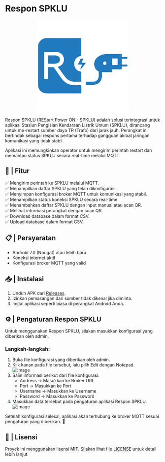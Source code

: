 # Respon SPKLU

<p align="center"> <img src="https://raw.githubusercontent.com/animegasan/ResponSPKLU/refs/heads/master/src/icon.png" width="300"> </p>

Respon SPKLU (REStart Power ON - SPKLU) adalah solusi terintegrasi untuk aplikasi Stasiun Pengisian Kendaraan Listrik Umum (SPKLU), dirancang untuk me-restart sumber daya TR (Trafo) dari jarak jauh. Perangkat ini bertindak sebagai respons pertama terhadap gangguan akibat jaringan komunikasi yang tidak stabil.

Aplikasi ini memungkinkan operator untuk mengirim perintah restart dan memantau status SPKLU secara real-time melalui MQTT.

## 🚀 | Fitur  
✅ Mengirim perintah ke SPKLU melalui MQTT.  
✅ Menampilkan daftar SPKLU yang telah dikonfigurasi.  
✅ Menyimpan konfigurasi broker MQTT untuk komunikasi yang stabil.  
✅ Menampilkan status koneksi SPKLU secara real-time.  
✅ Menambahkan daftar SPKLU dengan input manual atau scan QR.  
✅ Melihat informasi perangkat dengan scan QR.  
✅ Download database dalam format CSV.  
✅ Upload database dalam format CSV.

## 📋 | Persyaratan  
- Android 7.0 (Nougat) atau lebih baru  
- Koneksi internet aktif  
- Konfigurasi broker MQTT yang valid  

## 📥 | Instalasi  
1. Unduh APK dari [Releases](https://github.com/animegasan/ResponSPKLU/releases).  
2. Izinkan pemasangan dari sumber tidak dikenal jika diminta.  
3. Instal aplikasi seperti biasa di perangkat Android Anda.  

## ⚙️ | Pengaturan Respon SPKLU  

Untuk menggunakan Respon SPKLU, silakan masukkan konfigurasi yang diberikan oleh admin.  

### Langkah-langkah:  
1. Buka file konfigurasi yang diberikan oleh admin.  
2. Klik kanan pada file tersebut, lalu pilih Edit dengan Notepad.  
   ![image](https://github.com/user-attachments/assets/a47a7cb3-9371-4b9a-a51a-c2c339569344)
3. Salin informasi berikut dari file konfigurasi:  
   - Address → Masukkan ke Broker URL  
   - Port → Masukkan ke Port  
   - Username → Masukkan ke Username  
   - Password → Masukkan ke Password  
4. Masukkan data tersebut pada pengaturan aplikasi Respon SPKLU.  
   ![image](https://github.com/user-attachments/assets/6b1b8c88-fc8e-489a-a4bf-548294c77263)  

Setelah konfigurasi selesai, aplikasi akan terhubung ke broker MQTT sesuai pengaturan yang diberikan. 🚀   

## 📜 | Lisensi  
Proyek ini menggunakan lisensi MIT. Silakan lihat file [LICENSE](LICENSE) untuk detail lebih lanjut.  
